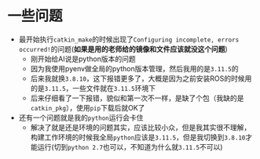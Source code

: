 # 一些问题
- 最开始执行`catkin_make`的时候出现了`Configuring incomplete, errors occurred!`的问题(**如果是用的老师给的镜像和文件应该就没这个问题**)
  - 刚开始给AI说是python版本的问题
  - 因为我使用pyenv做全局的python版本管理，然后我用的是`3.11.5`的
  - 后来我就换`3.8.10`，这下报错更多了，大概是因为之前安装ROS的时候用的是`3.11.5`，一些文件就在`3.11.5`环境下
  - 后来仔细看了一下报错，貌似和第一次不一样，是缺了个包（我缺的是`catkin_pkg`），使用`pip`下载后就OK了
- 还有一个问题就是我的`python`运行会卡住
  - 解决了就是还是环境的问题其实，应该比较小众，但是我其实很不理解，构建工作环境的时候我全局`python`应该是`3.11.5`，但是我切换到`3.8.10`才能运行(切到`python 2.7`也可以，不知道为什么就`3.11.5`不可以)
